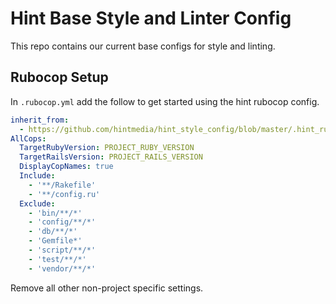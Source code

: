 # Hint Base Style and Linter Config

This repo contains our current base configs for style and linting.

## Rubocop Setup

In `.rubocop.yml` add the follow to get started using the hint rubocop config.

```yaml
inherit_from:
  - https://github.com/hintmedia/hint_style_config/blob/master/.hint_rubocop.yml
AllCops:
  TargetRubyVersion: PROJECT_RUBY_VERSION
  TargetRailsVersion: PROJECT_RAILS_VERSION
  DisplayCopNames: true
  Include:
    - '**/Rakefile'
    - '**/config.ru'
  Exclude:
    - 'bin/**/*'
    - 'config/**/*'
    - 'db/**/*'
    - 'Gemfile*'
    - 'script/**/*'
    - 'test/**/*'
    - 'vendor/**/*'
```
Remove all other non-project specific settings.
